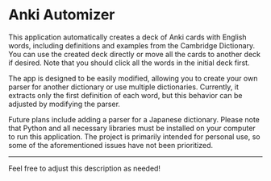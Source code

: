 
# Anki Automizer

This application automatically creates a deck of Anki cards with English words, including definitions and examples from the Cambridge Dictionary. You can use the created deck directly or move all the cards to another deck if desired. Note that you should click all the words in the initial deck first.

The app is designed to be easily modified, allowing you to create your own parser for another dictionary or use multiple dictionaries. Currently, it extracts only the first definition of each word, but this behavior can be adjusted by modifying the parser.

Future plans include adding a parser for a Japanese dictionary. Please note that Python and all necessary libraries must be installed on your computer to run this application. The project is primarily intended for personal use, so some of the aforementioned issues have not been prioritized.

---

Feel free to adjust this description as needed!
